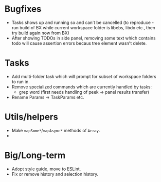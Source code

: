 # Bugfixes

- Tasks shows up and running so and can't be cancelled (to reproduce - run build
  of BX while current workspace folder is libebs, libdx etc., then try build
  again now from BX)
- After showing TODOs in side panel, removing some text which contains todo will cause assertion errors becaus tree element wasn't delete.

# Tasks

- Add multi-folder task which will prompt for subset of workspace folders to run
  in.
- Remove specialized commands which are currently handled by tasks:
  - grep word (first needs handling of peek -> panel results transfer)
- Rename Params -> TaskParams etc.

# Utils/helpers

- Make `mapSome*`/`mapAsync*` methods of `Array`.
-

# Big/Long-term

- Adopt style guide, move to ESLint.
- Fix or remove history and selection history.
